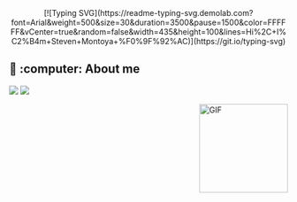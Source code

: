 <div align="center">
[![Typing SVG](https://readme-typing-svg.demolab.com?font=Arial&weight=500&size=30&duration=3500&pause=1500&color=FFFFFF&vCenter=true&random=false&width=435&height=100&lines=Hi%2C+I%C2%B4m+Steven+Montoya+%F0%9F%92%AC)](https://git.io/typing-svg)
</div>

<h2>🌱 :computer: About me</h2>
 <p align="left">
  <img src="https://img.shields.io/badge/Focus-Backend%20Development-dodgerblue" />
  <img src="https://img.shields.io/badge/Languages-English-dodgerblue" />
</p>


<img align="right" alt="GIF" height="160px" src="https://media.giphy.com/media/Ah3zHH7hvsSB2/giphy.gif" />
